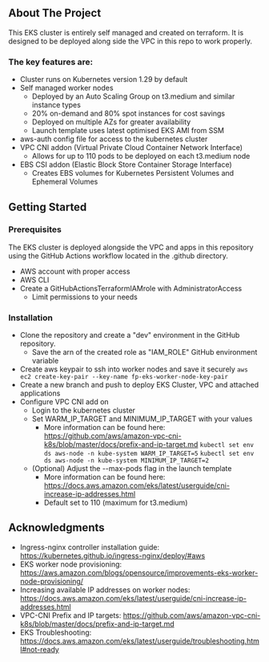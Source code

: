 ## About The Project

This EKS cluster is entirely self managed and created on terraform. It is designed to be deployed along side the VPC in this repo to work properly. 

### The key features are:
* Cluster runs on Kubernetes version 1.29 by default
* Self managed worker nodes
  * Deployed by an Auto Scaling Group on t3.medium and similar instance types
  * 20% on-demand and 80% spot instances for cost savings
  * Deployed on multiple AZs for greater availability
  * Launch template uses latest optimised EKS AMI from SSM
* aws-auth config file for access to the kubernetes cluster
* VPC CNI addon (Virtual Private Cloud Container Network Interface)
  * Allows for up to 110 pods to be deployed on each t3.medium node
* EBS CSI addon (Elastic Block Store Container Storage Interface)
  * Creates EBS volumes for Kubernetes Persistent Volumes and Ephemeral Volumes

## Getting Started

### Prerequisites

The EKS cluster is deployed alongside the VPC and apps in this repository using the GitHub Actions workflow located in the .github directory. 

* AWS account with proper access
* AWS CLI
* Create a GitHubActionsTerraformIAMrole with AdministratorAccess
  * Limit permissions to your needs

### Installation

* Clone the repository and create a "dev" environment in the GitHub repository.
  * Save the arn of the created role as "IAM_ROLE" GitHub environment variable
* Create aws keypair to ssh into worker nodes and save it securely
  `aws ec2 create-key-pair --key-name fp-eks-worker-node-key-pair`
* Create a new branch and push to deploy EKS Cluster, VPC and attached applications
* Configure VPC CNI add on
  * Login to the kubernetes cluster
  * Set WARM_IP_TARGET and MINIMUM_IP_TARGET with your values
    * More information can be found here: https://github.com/aws/amazon-vpc-cni-k8s/blob/master/docs/prefix-and-ip-target.md
  `kubectl set env ds aws-node -n kube-system WARM_IP_TARGET=5`
  `kubectl set env ds aws-node -n kube-system MINIMUM_IP_TARGET=2`
  * (Optional) Adjust the --max-pods flag in the launch template 
    * More information can be found here: https://docs.aws.amazon.com/eks/latest/userguide/cni-increase-ip-addresses.html
    * Default set to 110 (maximum for t3.medium)

## Acknowledgments

* Ingress-nginx controller installation guide: https://kubernetes.github.io/ingress-nginx/deploy/#aws
* EKS worker node provisioning: https://aws.amazon.com/blogs/opensource/improvements-eks-worker-node-provisioning/
* Increasing available IP addresses on worker nodes: https://docs.aws.amazon.com/eks/latest/userguide/cni-increase-ip-addresses.html
* VPC-CNI Prefix and IP targets: https://github.com/aws/amazon-vpc-cni-k8s/blob/master/docs/prefix-and-ip-target.md
* EKS Troubleshooting: https://docs.aws.amazon.com/eks/latest/userguide/troubleshooting.html#not-ready
